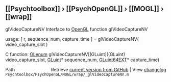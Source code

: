 ## [[Psychtoolbox]] &#8250; [[PsychOpenGL]] &#8250; [[MOGL]] &#8250; [[wrap]]

glVideoCaptureNV  Interface to [OpenGL](OpenGL) function glVideoCaptureNV  
  
usage:  [ r, sequence\_num, capture\_time ] = glVideoCaptureNV( video\_capture\_slot )  
  
C function:  [GLenum](GLenum) glVideoCaptureNV[(GLuint]((GLuint) video\_capture\_slot, [GLuint](GLuint)\* sequence\_num, [GLuint64EXT](GLuint64EXT)\* capture\_time)  




<div class="code_header" style="text-align:right;">
  <span style="float:left;">Path&nbsp;&nbsp;</span> <span class="counter">Retrieve <a href=
  "https://raw.github.com/Psychtoolbox-3/Psychtoolbox-3/beta/Psychtoolbox/PsychOpenGL/MOGL/wrap/_glVideoCaptureNV.m">current version from GitHub</a> | View <a href=
  "https://github.com/Psychtoolbox-3/Psychtoolbox-3/commits/beta/Psychtoolbox/PsychOpenGL/MOGL/wrap/_glVideoCaptureNV.m">changelog</a></span>
</div>
<div class="code">
  <code>Psychtoolbox/PsychOpenGL/MOGL/wrap/_glVideoCaptureNV.m</code>
</div>

